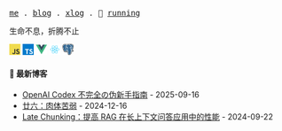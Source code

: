 <p>
  <samp>
    <a href="https://bento.me/ddl">me</a> .
    <a href="https://loongphy.com">blog</a> .
    <a href="https://xlog.loongphy.com">xlog</a> .
    🏃&nbsp;<a href="https://running.loongphy.com">running</a>
  </samp>
</p>

<p>生命不息，折腾不止</p>

<code><img height="20" alt="javascript" src="https://raw.githubusercontent.com/github/explore/80688e429a7d4ef2fca1e82350fe8e3517d3494d/topics/javascript/javascript.png"></code>
<code><img height="20" alt="typescript" src="https://raw.githubusercontent.com/github/explore/80688e429a7d4ef2fca1e82350fe8e3517d3494d/topics/typescript/typescript.png"></code>
<code><img height="20" alt="vue" src="https://raw.githubusercontent.com/github/explore/80688e429a7d4ef2fca1e82350fe8e3517d3494d/topics/vue/vue.png"></code>
<code><img height="20" alt="react" src="https://raw.githubusercontent.com/github/explore/master/topics/react/react.png"></code>
<code><img height="20" alt="postgresql" src="https://raw.githubusercontent.com/github/explore/80688e429a7d4ef2fca1e82350fe8e3517d3494d/topics/postgresql/postgresql.png"></code>


#### 📑 最新博客

<!-- blog starts -->
* <a href=https://loongphy.com/blog/codex-tutorial/ target='_blank'>OpenAI Codex 不完全の伪新手指南</a> - 2025-09-16
* <a href=https://loongphy.com/blog/2024-review/ target='_blank'>廿六：肉体苦弱</a> - 2024-12-16
* <a href=https://loongphy.com/blog/late-chunking/ target='_blank'>Late Chunking：提高 RAG 在长上下文问答应用中的性能</a> - 2024-09-22
<!-- blog ends -->

